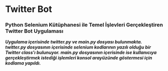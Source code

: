 # Twitter Bot
### Python Selenium Kütüphanesi ile Temel İşlevleri Gerçekleştiren Twitter Bot Uygulaması
***Uygulama içerisinde twitter.py ve main.py dosyası bulunmakta. twitter.py dosyasının içerisinde selenium kodlarının yazılı olduğu bir Twitter class'ı bulunuyor. main.py dosyasının içerisinde ise kullanıcıya gerçekleştirmek istediği işlemleri konsol arayüzünde göstermesi için kodlama yapıldı.***
